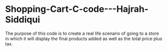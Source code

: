 # Shopping-Cart-C-code---Hajrah-Siddiqui
The purpose of this code is to create a real life scenario of going to a store in which it will display the final products added as well as the total price plus tax. 
